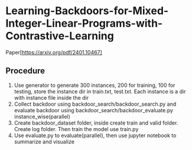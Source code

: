 # Learning-Backdoors-for-Mixed-Integer-Linear-Programs-with-Contrastive-Learning

Paper[https://arxiv.org/pdf/2401.10467]

## Procedure
1. Use generator to generate 300 instances, 200 for training, 100 for testing, store the instance dir in train.txt, test.txt. Each instance is a dir with instance file inside the dir
2. Collect backdoor using backdoor_search/backdoor_search.py and evaluate backdoor using backdoor_search/backdoor_evaluate.py instance_wise(parallel)
3. Create backdoor_dataset folder, inside create train and valid folder. Create log folder. Then train the model use train.py
4. Use evaluate.py to evaluate(parallel), then use jupyter notebook to summarize and visualize
